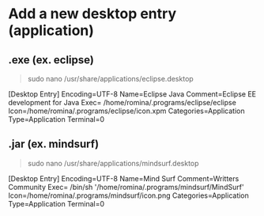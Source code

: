 # Add a new desktop entry (application)

## .exe (ex. eclipse)

 > sudo nano /usr/share/applications/eclipse.desktop

[Desktop Entry]
Encoding=UTF-8
Name=Eclipse Java
Comment=Eclipse EE development for Java
Exec= /home/romina/.programs/eclipse/eclipse
Icon=/home/romina/.programs/eclipse/icon.xpm
Categories=Application
Type=Application
Terminal=0

## .jar (ex. mindsurf)

 > sudo nano /usr/share/applications/mindsurf.desktop

[Desktop Entry]
Encoding=UTF-8
Name=Mind Surf
Comment=Writters Community
Exec= /bin/sh '/home/romina/.programs/mindsurf/MindSurf'
Icon=/home/romina/.programs/mindsurf/icon.png
Categories=Application
Type=Application
Terminal=0
